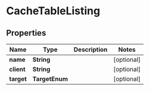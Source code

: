 

# CacheTableListing


## Properties

| Name | Type | Description | Notes |
|------------ | ------------- | ------------- | -------------|
|**name** | **String** |  |  [optional] |
|**client** | **String** |  |  [optional] |
|**target** | **TargetEnum** |  |  [optional] |



